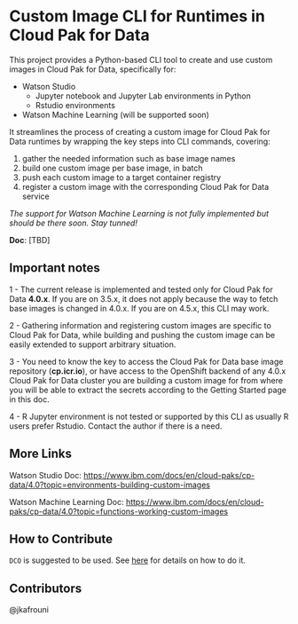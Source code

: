 # Custom Image CLI for Runtimes in Cloud Pak for Data 

This project provides a Python-based CLI tool to create and use custom images in Cloud Pak for Data, specifically for:
- Watson Studio
  - Jupyter notebook and Jupyter Lab environments in Python
  - Rstudio environments
- Watson Machine Learning (will be supported soon)

It streamlines the process of creating a custom image for Cloud Pak for Data runtimes by wrapping the key steps into CLI commands, covering:
1. gather the needed information such as base image names
2. build one custom image per base image, in batch
3. push each custom image to a target container registry
4. register a custom image with the corresponding Cloud Pak for Data service

*The support for Watson Machine Learning is not fully implemented but should be there soon. Stay tunned!*

**Doc**: [TBD]

## Important notes

1 - The current release is implemented and tested only for Cloud Pak for Data **4.0.x**. If you are on 3.5.x, it does not apply because the way to fetch base images is changed in 4.0.x. If you are on 4.5.x, this CLI may work.

2 - Gathering information and registering custom images are specific to Cloud Pak for Data, while building and pushing the custom image can be easily extended to support arbitrary situation.

3 - You need to know the key to access the Cloud Pak for Data base image repository (**cp.icr.io**), or have access to the OpenShift backend of any 4.0.x Cloud Pak for Data cluster you are building a custom image for from where you will be able to extract the secrets according to the Getting Started page in this doc.

4 - R Jupyter environment is not tested or supported by this CLI as usually R users prefer Rstudio. Contact the author if there is a need.

## More Links

Watson Studio Doc: https://www.ibm.com/docs/en/cloud-paks/cp-data/4.0?topic=environments-building-custom-images

Watson Machine Learning Doc: https://www.ibm.com/docs/en/cloud-paks/cp-data/4.0?topic=functions-working-custom-images


## How to Contribute
`DCO` is suggested to be used. See [here](https://wiki.linuxfoundation.org/dco) for details on how to do it.

## Contributors
@jkafrouni

